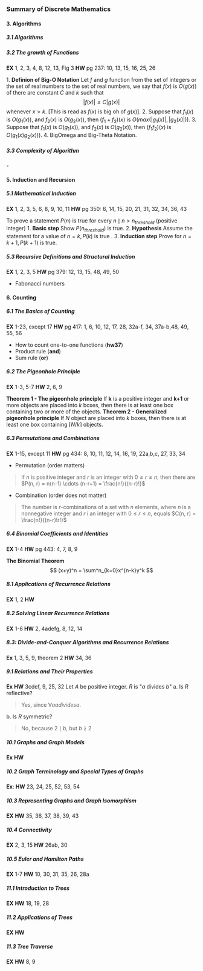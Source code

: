 ### Summary of Discrete Mathematics
#### 3. Algorithms
##### 3.1 Algorithms

##### 3.2 The growth of Functions
**EX** 1, 2, 3, 4, 8, 12, 13, Fig 3
**HW** pg 237: 10, 13, 15, 16, 25, 26

1\. **Definion of Big-O Notation**
Let $f$ and $g$ function from the set of integers or the set of real numbers to the set of real numbers, we say that $f(x)$ is $O(g(x))$ of there are constant $C$ and $k$ such that
$$
|f(x)| \leqslant C|g(x)|
$$
whenever $x>k$. [This is read as $f(x)$ is big oh of $g(x)$].
2\. Suppose that $f_1(x)$ is $O(g_1(x))$, and  $f_2(x)$ is $O(g_2(x))$, then $(f_1+f_2)(x)$ is $O(max(|g_1(x)|, |g_2(x)|))$.
3\. Suppose that $f_1(x)$ is $O(g_1(x))$, and  $f_2(x)$ is $O(g_2(x))$, then $(f_1f_2)(x)$ is $O(g_1(x)g_2(x)))$.
4\. BigOmega and Big-Theta Notation.

##### 3.3 Complexity of Algorithm
\-

#### 5. Induction and Recursion
##### 5.1 Mathematical Induction
**EX** 1, 2, 3, 5, 6, 8, 9, 10, 11
**HW** pg 350: 6, 14, 15, 20, 21, 31, 32, 34, 36, 43

To prove a statement $P(n)$ is true for every $n \mid n > n_{threshold}$ (positive integer)
1\. **Basic step** Show $P(n_{threshold})$ is true.
2\. **Hypothesis** Assume the statement for a value of $n=k, P(k)$ is true .
3\. **Induction step** Prove for $n=k+1, P(k+1)$ is true.

##### 5.3 Recursive Definitions and Structural Induction
**EX** 1, 2, 3, 5
**HW** pg 379: 12, 13, 15, 48, 49, 50

  * Fabonacci numbers

#### 6. Counting
##### 6.1 The Basics of Counting
**EX** 1-23, except 17
**HW** pg 417: 1, 6, 10, 12, 17, 28, 32a-f, 34, 37a-b,48, 49, 55, 56

* How to count one-to-one functions (**hw37**)
* Product rule (**and**)
* Sum rule (**or**)

##### 6.2 The Pigeonhole Principle
**EX** 1-3, 5-7
**HW** 2, 6, 9

**Theorem 1 - The pigeonhole principle**
If **k** is a positive integer and **k+1** or more objects are placed into $k$ boxes, then there is at least one box containing two or more of the objects.
**Theorem 2 - Generalized pigeonhole principle**
If $N$ object are placed into $k$ boxes, then there is at least one box containing $\lceil N/k \rceil$ objects.

##### 6.3 Permutations and Combinations
**EX** 1-15, except 11
**HW** pg 434: 8, 10, 11, 12, 14, 16, 19, 22a,b,c, 27, 33, 34

* Permutation (order matters)
> If $n$ is positive integer and $r$ is an integer with $0 \leqslant r \leqslant n$, then there are $P(n, r) = n(n-1) \cdots (n-r+1) = \frac{n!}{(n-r)!}$

* Combination (order does not matter)
> The number is $r$-combinations of a set with $n$ elements, where $n$ is a nonnegative integer and $r$ i an integer with $0 \leqslant r \leqslant n$, equals $C(n, r) = \frac{n!}{(n-r)!r!}$

##### 6.4 Binomial Coefficients and Identities
**EX** 1-4
**HW** pg 443: 4, 7, 8, 9

**The Binomial Theorem**
$$
(x+y)^n = \sum^n_{k=0}x^{n-k}y^k
$$

##### 8.1 Applications of Recurrence Relations
**EX** 1, 2
**HW**

##### 8.2 Solving Linear Recurrence Relations
**EX** 1-6
**HW** 2, 4adefg, 8, 12, 14

##### 8.3: Divide-and-Conquer Algorithms and Recurrence Relations
**Ex** 1, 3, 5, 9, theorem 2
**HW** 34, 36

##### 9.1 Relations and Their Properties
**Ex**
**HW** 3cdef, 9, 25, 32
Let $A$ be positive integer. $R$ is "$a$ divides $b$"
a. Is $R$ reflective?
> Yes, since $\forall a a divides a$.

b. Is $R$ symmetric?
>No, because $2 \mid b$, but $b \nmid 2$

##### 10.1 Graphs and Graph Models
**Ex**
**HW**

##### 10.2 Graph Terminology and Special Types of Graphs
**Ex**:
**HW** 23, 24, 25, 52, 53, 54

##### 10.3 Representing Graphs and Graph Isomorphism
**EX**
**HW** 35, 36, 37, 38, 39, 43

##### 10.4 Connectivity
**EX** 2, 3, 15
**HW** 26ab, 30

##### 10.5 Euler and Hamilton Paths
**EX** 1-7
**HW** 10, 30, 31, 35, 26, 28a

##### 11.1 Introduction to Trees
**EX**
**HW** 18, 19, 28

##### 11.2 Applications of Trees
**EX**
**HW**

##### 11.3 Tree Traverse
**EX**
**HW** 8, 9
